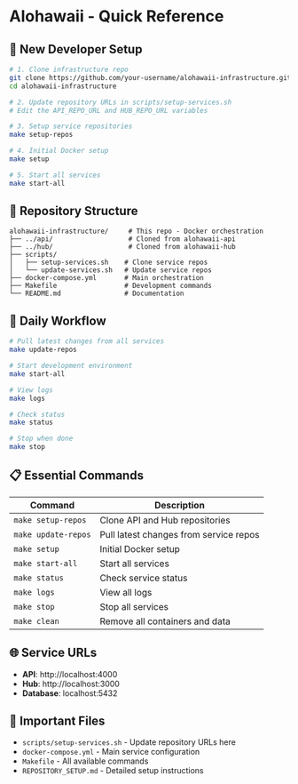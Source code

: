 # Alohawaii - Quick Reference

## 🚀 New Developer Setup

```bash
# 1. Clone infrastructure repo
git clone https://github.com/your-username/alohawaii-infrastructure.git
cd alohawaii-infrastructure

# 2. Update repository URLs in scripts/setup-services.sh
# Edit the API_REPO_URL and HUB_REPO_URL variables

# 3. Setup service repositories
make setup-repos

# 4. Initial Docker setup
make setup

# 5. Start all services
make start-all
```

## 📂 Repository Structure

```
alohawaii-infrastructure/     # This repo - Docker orchestration
├── ../api/                   # Cloned from alohawaii-api
├── ../hub/                   # Cloned from alohawaii-hub
├── scripts/
│   ├── setup-services.sh    # Clone service repos
│   └── update-services.sh   # Update service repos
├── docker-compose.yml       # Main orchestration
├── Makefile                 # Development commands
└── README.md                # Documentation
```

## 🔄 Daily Workflow

```bash
# Pull latest changes from all services
make update-repos

# Start development environment
make start-all

# View logs
make logs

# Check status
make status

# Stop when done
make stop
```

## 📋 Essential Commands

| Command | Description |
|---------|-------------|
| `make setup-repos` | Clone API and Hub repositories |
| `make update-repos` | Pull latest changes from service repos |
| `make setup` | Initial Docker setup |
| `make start-all` | Start all services |
| `make status` | Check service status |
| `make logs` | View all logs |
| `make stop` | Stop all services |
| `make clean` | Remove all containers and data |

## 🌐 Service URLs

- **API**: http://localhost:4000
- **Hub**: http://localhost:3000
- **Database**: localhost:5432

## 📖 Important Files

- `scripts/setup-services.sh` - Update repository URLs here
- `docker-compose.yml` - Main service configuration
- `Makefile` - All available commands
- `REPOSITORY_SETUP.md` - Detailed setup instructions
